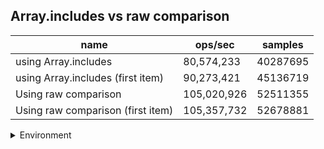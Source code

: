 ## Array.includes vs raw comparison

|name|ops/sec|samples|
|-|-|-|
|using Array.includes|80,574,233|40287695|
|using Array.includes (first item)|90,273,421|45136719|
|Using raw comparison|105,020,926|52511355|
|Using raw comparison (first item)|105,357,732|52678881|


<details>
<summary>Environment</summary>

* __Machine:__ linux x64 | 4 vCPUs | 7.6GB Mem
* __Run:__ Tue Oct 29 2024 17:54:37 GMT+0000 (Coordinated Universal Time)
* __Node:__ `v18.0.0`
</details>

<!--
{"environment":{"platform":"linux","arch":"x64","cpus":4,"totalMemory":7.597877502441406},"benchmarks":[{"name":"using Array.includes","opsSec":80574233.75974554,"samples":40287695},{"name":"using Array.includes (first item)","opsSec":90273421.02859685,"samples":45136719},{"name":"Using raw comparison","opsSec":105020926.32458732,"samples":52511355},{"name":"Using raw comparison (first item)","opsSec":105357732.2891195,"samples":52678881}]}-->
